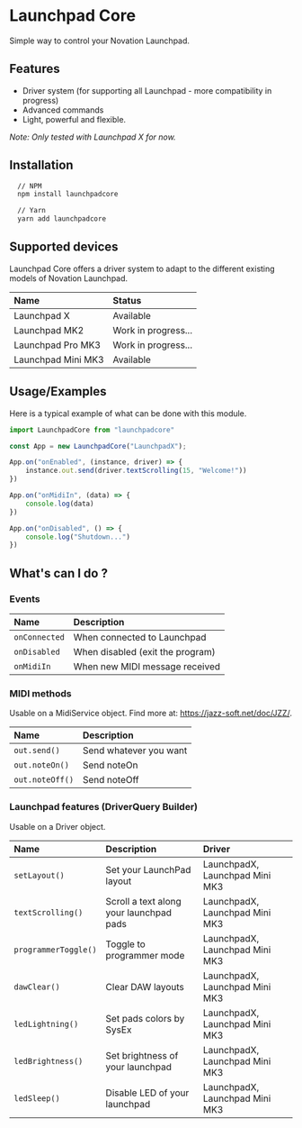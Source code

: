 # Launchpad Core

Simple way to control your Novation Launchpad.

## Features

- Driver system (for supporting all Launchpad - more compatibility in progress)
- Advanced commands
- Light, powerful and flexible.

*Note: Only tested with Launchpad X for now.*

## Installation

```bash
  // NPM
  npm install launchpadcore

  // Yarn
  yarn add launchpadcore
```

## Supported devices
Launchpad Core offers a driver system to adapt to the different existing models of Novation Launchpad.

| Name        | Status                |
| :---------- | :------------------------- |
| Launchpad X | Available
| Launchpad MK2 | Work in progress... |
| Launchpad Pro MK3 | Work in progress... |
| Launchpad Mini MK3 | Available |

## Usage/Examples

Here is a typical example of what can be done with this module.

```javascript
import LaunchpadCore from "launchpadcore"

const App = new LaunchpadCore("LaunchpadX");

App.on("onEnabled", (instance, driver) => {
    instance.out.send(driver.textScrolling(15, "Welcome!"))
})

App.on("onMidiIn", (data) => {
    console.log(data)
})

App.on("onDisabled", () => {
    console.log("Shutdown...")
})
```

## What's can I do ?

### Events
| Name        | Description                |
| :---------- | :------------------------- |
| `onConnected` | When connected to Launchpad | 
| `onDisabled` | When disabled (exit the program) | 
| `onMidiIn` | When new MIDI message received | 


### MIDI methods
Usable on a MidiService object. Find more at: https://jazz-soft.net/doc/JZZ/.

| Name        | Description                |
| :---------- | :------------------------- |
| `out.send()` | Send whatever you want | 
| `out.noteOn()` | Send noteOn | 
| `out.noteOff()` | Send noteOff | 

### Launchpad features (DriverQuery Builder)
Usable on a Driver object.

| Name        | Description                | Driver |
| :---------- | :------------------------- | :------|
| `setLayout()` | Set your LaunchPad layout | LaunchpadX, Launchpad Mini MK3
| `textScrolling()` | Scroll a text along your launchpad pads | LaunchpadX, Launchpad Mini MK3
| `programmerToggle()` | Toggle to programmer mode | LaunchpadX, Launchpad Mini MK3
| `dawClear()` | Clear DAW layouts | LaunchpadX, Launchpad Mini MK3
| `ledLightning()` | Set pads colors by SysEx | LaunchpadX, Launchpad Mini MK3
| `ledBrightness()` | Set brightness of your launchpad | LaunchpadX, Launchpad Mini MK3
| `ledSleep()` | Disable LED of your launchpad | LaunchpadX, Launchpad Mini MK3
